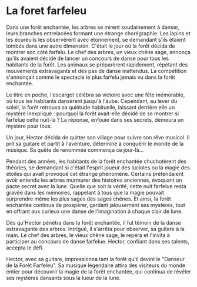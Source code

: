 # La foret farfeleu 

Dans une forêt enchantée, les arbres se mirent soudainement à danser, leurs branches entrelacées formant une étrange chorégraphie. Les lapins et les écureuils les observèrent avec étonnement, se demandant s'ils étaient tombés dans une autre dimension. C'était le jour où la forêt décida de montrer son côté farfelu.
Le chef des arbres, un vieux chêne sage, annonça qu'ils avaient décidé de lancer un concours de danse pour tous les habitants de la forêt. Les animaux se préparèrent rapidement, répétant des mouvements extravagants et des pas de danse inattendus. La compétition s'annonçait comme le spectacle le plus farfelu jamais vu dans la forêt enchantée.

Le titre en poche, l'escargot célébra sa victoire avec une fête mémorable, où tous les habitants dansèrent jusqu'à l'aube. Cependant, au lever du soleil, la forêt retrouva sa quiétude habituelle, laissant derrière elle un mystère inexpliqué : pourquoi la forêt avait-elle décidé de se montrer si farfelue cette nuit-là ? La réponse, enfouie dans ses secrets, demeura un mystère pour tous.

Un jour, Hector décida de quitter son village pour suivre son rêve musical. Il prit sa guitare et partit à l'aventure, déterminé à conquérir le monde de la musique. Sa quête de renommée commença ce jour-là...

Pendant des années, les habitants de la forêt enchantée chuchotèrent des théories, se demandant si c'était l'esprit joueur des lucioles ou la magie des étoiles qui avait provoqué cet étrange phénomène. Certains prétendaient avoir entendu les arbres murmurer des histoires anciennes, évoquant un pacte secret avec la lune. Quelle que soit la vérité, cette nuit farfelue resta gravée dans les mémoires, rappelant à tous que la magie pouvait surprendre même les plus sages des sages chênes. Et ainsi, la forêt enchantée continua de prospérer, gardant jalousement ses mystères, tout en offrant aux curieux une danse de l'imagination à chaque clair de lune.

Dès qu'Hector pénétra dans la forêt enchantée, il fut témoin de la danse extravagante des arbres. Intrigué, il s'arrêta pour observer, sa guitare à la main. Le chef des arbres, le vieux chêne sage, le repéra et l'invita à participer au concours de danse farfelue. Hector, confiant dans ses talents, accepta le défi.

Hector, avec sa guitare, impressionna tant la forêt qu'il devint le "Danseur de la Forêt Farfeleu". Sa musique légendaire attira des visiteurs du monde entier pour découvrir la magie de la forêt enchantée, qui continua de révéler ses mystères dansants sous la lueur de la lune.